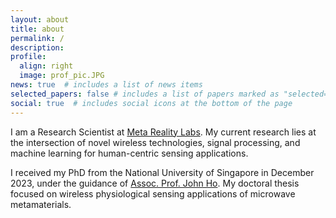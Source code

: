 ```yaml
---
layout: about
title: about
permalink: /
description:
profile:
  align: right
  image: prof_pic.JPG
news: true  # includes a list of news items
selected_papers: false # includes a list of papers marked as "selected={true}"
social: true  # includes social icons at the bottom of the page
---
```


I am a Research Scientist at [Meta Reality Labs](https://about.meta.com/realitylabs/). My current research lies at the intersection of novel wireless technologies, signal processing, and machine learning for human-centric sensing applications.

I received my PhD from the National University of Singapore in December 2023, under the guidance of [Assoc. Prof. John Ho](https://scholar.google.com.sg/citations?user=Uw83cL4AAAAJ&hl=en). My doctoral thesis focused on wireless physiological sensing applications of microwave metamaterials.

